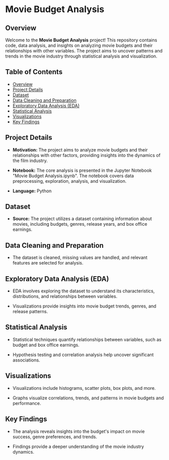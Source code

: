 # Movie Budget Analysis

## Overview

Welcome to the **Movie Budget Analysis** project! This repository contains code, data analysis, and insights on analyzing movie budgets and their relationships with other variables. The project aims to uncover patterns and trends in the movie industry through statistical analysis and visualization.

## Table of Contents

- [Overview](#overview)
- [Project Details](#project-details)
- [Dataset](#dataset)
- [Data Cleaning and Preparation](#data-cleaning-and-preparation)
- [Exploratory Data Analysis (EDA)](#exploratory-data-analysis-eda)
- [Statistical Analysis](#statistical-analysis)
- [Visualizations](#visualizations)
- [Key Findings](#key-findings)


## Project Details

- **Motivation:** The project aims to analyze movie budgets and their relationships with other factors, providing insights into the dynamics of the film industry.

- **Notebook:** The core analysis is presented in the Jupyter Notebook "Movie Budget Analysis.ipynb". The notebook covers data preprocessing, exploration, analysis, and visualization.

- **Language:** Python

## Dataset

- **Source:** The project utilizes a dataset containing information about movies, including budgets, genres, release years, and box office earnings.



## Data Cleaning and Preparation

- The dataset is cleaned, missing values are handled, and relevant features are selected for analysis.

## Exploratory Data Analysis (EDA)

- EDA involves exploring the dataset to understand its characteristics, distributions, and relationships between variables.

- Visualizations provide insights into movie budget trends, genres, and release patterns.

## Statistical Analysis

- Statistical techniques quantify relationships between variables, such as budget and box office earnings.

- Hypothesis testing and correlation analysis help uncover significant associations.

## Visualizations

- Visualizations include histograms, scatter plots, box plots, and more.

- Graphs visualize correlations, trends, and patterns in movie budgets and performance.

## Key Findings

- The analysis reveals insights into the budget's impact on movie success, genre preferences, and trends.

- Findings provide a deeper understanding of the movie industry dynamics.


